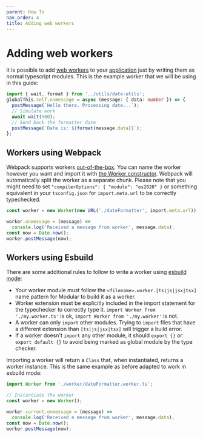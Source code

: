 ```yaml
---
parent: How To
nav_order: 4
title: Adding web workers
---
```


# Adding web workers

It is possible to add
[web workers](https://developer.mozilla.org/en-US/docs/Web/API/Web_Workers_API/Using_web_workers)
to your [application](../package-types/app.md) just by writing them as normal
typescript modules. This is the example worker that we will be using in this
guide:

```ts
import { wait, format } from '../utils/date-utils';
globalThis.self.onmessage = async (message: { data: number }) => {
  postMessage(`Hello there. Processing date...`);
  // Simulate work
  await wait(500);
  // Send back the formatter date
  postMessage(`Date is: ${format(message.data)}`);
};
```

## Workers using Webpack

Webpack supports workers
[out-of-the-box](https://webpack.js.org/guides/web-workers/). You can name the
worker however you want and import it with
[the Worker constructor](https://developer.mozilla.org/en-US/docs/Web/API/Worker/Worker).
Webpack will automatically split the worker as a separate chunk. Please note
that you might need to set `"compilerOptions": { "module": "es2020" }` or
something equivalent in your `tsconfig.json` for `import.meta.url` to be
correctly typechecked.

```ts
const worker = new Worker(new URL('./dateFormatter', import.meta.url));

worker.onmessage = (message) =>
  console.log('Received a message from worker', message.data);
const now = Date.now();
worker.postMessage(now);
```

## Workers using Esbuild

There are some additional rules to follow to write a worker using
[esbuild mode](../configuration.md/#useModularEsbuild):

- Your worker module must follow the `<filename>.worker.[ts|js|jsx|tsx]` name
  pattern for Modular to build it as a worker.
- Worker extension must be explicitly included in the import statement for the
  typechecker to correctly type it. `import Worker from './my.worker.ts'` is ok,
  `import Worker from './my.worker'` is not.
- A worker can only `import` other modules. Trying to `import` files that have a
  different extension than `[ts|js|jsx|tsx]` will trigger a build error.
- If a worker doesn't `import` any other module, it should `export {}` or
  `export default {}` to avoid being marked as global module by the type
  checker.

Importing a worker will return a `Class` that, when instantiated, returns a
worker instance. This is the same example as before adapted to work in esbuild
mode:

```ts
import Worker from './worker/dateFormatter.worker.ts';

// Instantiate the worker
const worker = new Worker();

worker.current.onmessage = (message) =>
  console.log('Received a message from worker', message.data);
const now = Date.now();
worker.postMessage(now);
```
